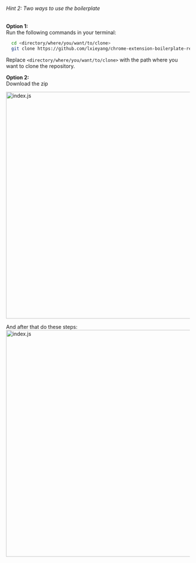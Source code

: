 ###### Hint 2: Two ways to use the boilerplate


**Option 1:**  
Run the following commands in your terminal:
```bash
  cd <directory/where/you/want/to/clone>
  git clone https://github.com/lxieyang/chrome-extension-boilerplate-react.git
```
Replace `<directory/where/you/want/to/clone>` with the path where you want to clone the repository.


**Option 2:**  
Download the zip

<img src="/chrome-extension/image9.png" alt="index.js" width="860" height="620">


And after that do these steps:
<img src="/chrome-extension/image3.png" alt="index.js" width="860" height="620">


